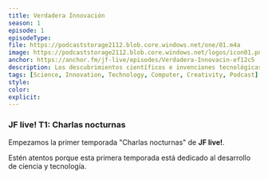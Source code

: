 ```yaml
---
title: Verdadera Innovación
season: 1
episode: 1
episodeType:
file: https://podcaststorage2112.blob.core.windows.net/one/01.m4a
image: https://podcaststorage2112.blob.core.windows.net/logos/icon01.png
anchor: https://anchor.fm/jf-live/episodes/Verdadera-Innovacin-ef12c5
description: Los descubrimientos científicos e invenciones tecnológicas parece que siguen acelerado. Tan solo basta con observar el número de artículos de investigación y registros de patentes de los años recientes. Pero... ¿Ese conocimiento que se genera es de verdad innovador?
tags: [Science, Innovation, Technology, Computer, Creativity, Podcast]
style:
color:
explicit:
---
```



### JF live! T1: Charlas nocturnas
Empezamos la primer temporada "Charlas nocturnas" de **JF live!**.

Estén atentos porque esta primera temporada está dedicado al desarrollo de ciencia y tecnología.

